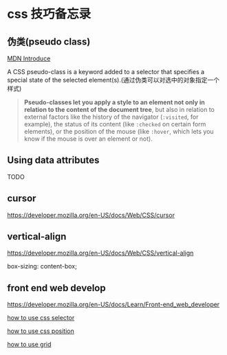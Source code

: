 # css 技巧备忘录

## 伪类(pseudo class)

[MDN Introduce](https://developer.mozilla.org/en-US/docs/Web/CSS/Pseudo-classes)

A CSS pseudo-class is a keyword added to a selector that specifies a special state of the selected element(s).(通过伪类可以对选中的对象指定一个样式)

> __Pseudo-classes let you apply a style to an element not only in relation to the content of the document tree__, but also in relation to external factors like the history of the navigator (`:visited`, for example), the status of its content (like `:checked` on certain form elements), or the position of the mouse (like `:hover`, which lets you know if the mouse is over an element or not).

## Using data attributes

TODO

## cursor

https://developer.mozilla.org/en-US/docs/Web/CSS/cursor

## vertical-align

https://developer.mozilla.org/en-US/docs/Web/CSS/vertical-align

box-sizing: content-box;

## front end web develop

https://developer.mozilla.org/en-US/docs/Learn/Front-end_web_developer

[how to use css selector](./css_selector.md)

[how to use css position](./css_position.md)

[how to use grid](https://css-tricks.com/snippets/css/complete-guide-grid/)
